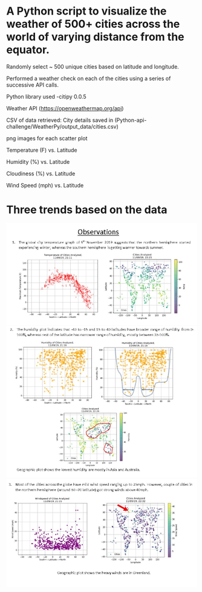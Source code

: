 # A Python script to visualize the weather of 500+ cities across the world of varying distance from the equator.

Randomly select ~ 500 unique cities based on latitude and longitude.


Performed a weather check on each of the cities using a series of successive API calls.

Python library used -citipy 0.0.5

Weather API (https://openweathermap.org/api)

CSV of data retrieved: City details saved in (Python-api-challenge/WeatherPy/output_data/cities.csv)

png images for each scatter plot

Temperature (F) vs. Latitude

Humidity (%) vs. Latitude

Cloudiness (%) vs. Latitude

Wind Speed (mph) vs. Latitude

# Three trends based on the data

![](WeatherPy/images/Capture1.JPG)
![](WeatherPy/images/Capture2.JPG)
![](WeatherPy/images/Capture3.JPG)

